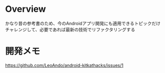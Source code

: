 # Overview
かなり昔の参考書のため、今のAndroidアプリ開発にも適用できるトピックだけチャレンジして、必要であれば最新の技術でリファクタリングする<br>

# 開発メモ
https://github.com/LeoAndo/android-kitkathacks/issues/1<br>
